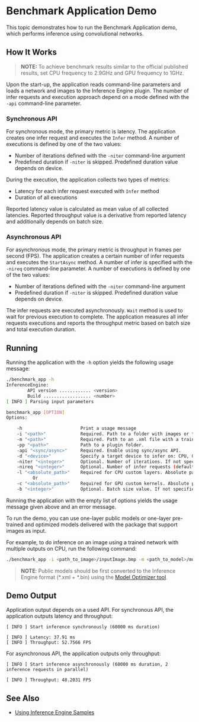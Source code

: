 # Benchmark Application Demo

This topic demonstrates how to run the Benchmark Application demo, which performs inference using convolutional networks.

## How It Works

> **NOTE:** To achieve benchmark results similar to the official published results, set CPU frequency to 2.9GHz and GPU frequency to 1GHz.

Upon the start-up, the application reads command-line parameters and loads a network and images to the Inference Engine plugin. The number of infer requests and execution approach depend on a mode defined with the `-api` command-line parameter.


### Synchronous API
For synchronous mode, the primary metric is latency. The application creates one infer request and executes the `Infer` method. A number of executions is defined by one of the two values:
* Number of iterations defined with the `-niter` command-line argument
* Predefined duration if `-niter` is skipped. Predefined duration value depends on device.

During the execution, the application collects two types of metrics:
* Latency for each infer request executed with `Infer` method
* Duration of all executions

Reported latency value is calculated as mean value of all collected latencies. Reported throughput value is a derivative from reported latency and additionally depends on batch size.

### Asynchronous API
For asynchronous mode, the primary metric is throughput in frames per second (FPS). The application creates a certain number of infer requests and executes the `StartAsync` method. A number of infer is specified with the `-nireq` command-line parameter. A number of executions is defined by one of the two values:
* Number of iterations defined with the `-niter` command-line argument
* Predefined duration if `-niter` is skipped. Predefined duration value depends on device.

The infer requests are executed asynchronously. `Wait` method is used to wait for previous execution to complete. The application measures all infer requests executions and reports the throughput metric based on batch size and total execution duration.

## Running

Running the application with the `-h` option yields the following usage message:
```sh
./benchmark_app -h
InferenceEngine:
        API version ............ <version>
        Build .................. <number>
[ INFO ] Parsing input parameters

benchmark_app [OPTION]
Options:

    -h                      Print a usage message
    -i "<path>"             Required. Path to a folder with images or to image files.
    -m "<path>"             Required. Path to an .xml file with a trained model.
    -pp "<path>"            Path to a plugin folder.
    -api "<sync/async>"     Required. Enable using sync/async API.
    -d "<device>"           Specify a target device to infer on: CPU, GPU, FPGA or MYRIAD. Use "-d HETERO:<comma separated devices list>" format to specify HETERO plugin. The application looks for a suitable plugin for the specified device.
    -niter "<integer>"      Optional. Number of iterations. If not specified, the number of iterations is calculated depending on a device.
    -nireq "<integer>"      Optional. Number of infer requests (default value is 2).
    -l "<absolute_path>"    Required for CPU custom layers. Absolute path to a shared library with the kernels implementations.
          Or
    -c "<absolute_path>"    Required for GPU custom kernels. Absolute path to an .xml file with the kernels description.
    -b "<integer>"          Optional. Batch size value. If not specified, the batch size value is determined from IR.
```

Running the application with the empty list of options yields the usage message given above and an error message.

To run the demo, you can use one-layer public models or one-layer pre-trained and optimized models delivered with the package that support images as input.

For example, to do inference on an image using a trained network with multiple outputs on CPU, run the following command:

```sh
./benchmark_app -i <path_to_image>/inputImage.bmp -m <path_to_model>/multiple-output.xml -d CPU
```

> **NOTE**: Public models should be first converted to the Inference Engine format (\*.xml + \*.bin) using the [Model Optimizer tool](./docs/MO_DG/Deep_Learning_Model_Optimizer_DevGuide.md).

## Demo Output

Application output depends on a used API. For synchronous API, the application outputs latency and throughput:
```
[ INFO ] Start inference synchronously (60000 ms duration)

[ INFO ] Latency: 37.91 ms
[ INFO ] Throughput: 52.7566 FPS
```

For asynchronous API, the application outputs only throughput:
```
[ INFO ] Start inference asynchronously (60000 ms duration, 2 inference requests in parallel)

[ INFO ] Throughput: 48.2031 FPS
```

## See Also
* [Using Inference Engine Samples](./docs/IE_DG/Samples_Overview.md)
